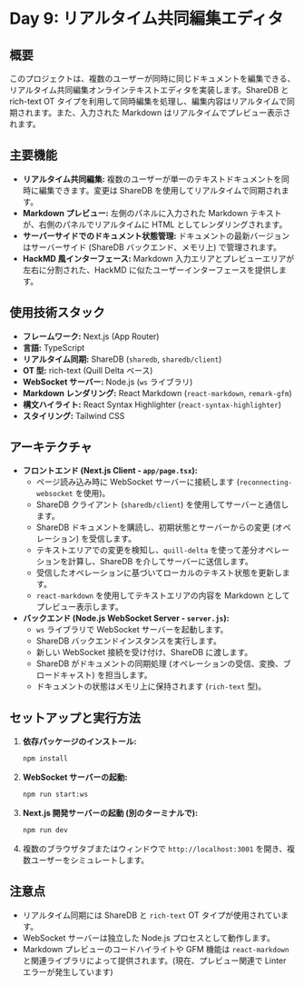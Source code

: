 # Day 9: リアルタイム共同編集エディタ

## 概要

このプロジェクトは、複数のユーザーが同時に同じドキュメントを編集できる、リアルタイム共同編集オンラインテキストエディタを実装します。ShareDB と rich-text OT タイプを利用して同時編集を処理し、編集内容はリアルタイムで同期されます。また、入力された Markdown はリアルタイムでプレビュー表示されます。

## 主要機能

-   **リアルタイム共同編集:** 複数のユーザーが単一のテキストドキュメントを同時に編集できます。変更は ShareDB を使用してリアルタイムで同期されます。
-   **Markdown プレビュー:** 左側のパネルに入力された Markdown テキストが、右側のパネルでリアルタイムに HTML としてレンダリングされます。
-   **サーバーサイドでのドキュメント状態管理:** ドキュメントの最新バージョンはサーバーサイド (ShareDB バックエンド、メモリ上) で管理されます。
-   **HackMD 風インターフェース:** Markdown 入力エリアとプレビューエリアが左右に分割された、HackMD に似たユーザーインターフェースを提供します。

## 使用技術スタック

-   **フレームワーク:** Next.js (App Router)
-   **言語:** TypeScript
-   **リアルタイム同期:** ShareDB (`sharedb`, `sharedb/client`)
-   **OT 型:** rich-text (Quill Delta ベース)
-   **WebSocket サーバー:** Node.js (`ws` ライブラリ)
-   **Markdown レンダリング:** React Markdown (`react-markdown`, `remark-gfm`)
-   **構文ハイライト:** React Syntax Highlighter (`react-syntax-highlighter`)
-   **スタイリング:** Tailwind CSS

## アーキテクチャ

-   **フロントエンド (Next.js Client - `app/page.tsx`):**
    -   ページ読み込み時に WebSocket サーバーに接続します (`reconnecting-websocket` を使用)。
    -   ShareDB クライアント (`sharedb/client`) を使用してサーバーと通信します。
    -   ShareDB ドキュメントを購読し、初期状態とサーバーからの変更 (オペレーション) を受信します。
    -   テキストエリアでの変更を検知し、`quill-delta` を使って差分オペレーションを計算し、ShareDB を介してサーバーに送信します。
    -   受信したオペレーションに基づいてローカルのテキスト状態を更新します。
    -   `react-markdown` を使用してテキストエリアの内容を Markdown としてプレビュー表示します。
-   **バックエンド (Node.js WebSocket Server - `server.js`):**
    -   `ws` ライブラリで WebSocket サーバーを起動します。
    -   ShareDB バックエンドインスタンスを実行します。
    -   新しい WebSocket 接続を受け付け、ShareDB に渡します。
    -   ShareDB がドキュメントの同期処理 (オペレーションの受信、変換、ブロードキャスト) を担当します。
    -   ドキュメントの状態はメモリ上に保持されます (`rich-text` 型)。

## セットアップと実行方法

1.  **依存パッケージのインストール:**
    ```bash
    npm install
    ```
2.  **WebSocket サーバーの起動:**
    ```bash
    npm run start:ws
    ```
3.  **Next.js 開発サーバーの起動 (別のターミナルで):**
    ```bash
    npm run dev
    ```
4.  複数のブラウザタブまたはウィンドウで `http://localhost:3001` を開き、複数ユーザーをシミュレートします。

## 注意点

-   リアルタイム同期には ShareDB と `rich-text` OT タイプが使用されています。
-   WebSocket サーバーは独立した Node.js プロセスとして動作します。
-   Markdown プレビューのコードハイライトや GFM 機能は `react-markdown` と関連ライブラリによって提供されます。(現在、プレビュー関連で Linter エラーが発生しています) 